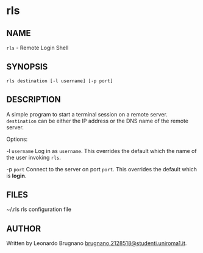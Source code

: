 # rls
## NAME
`rls` - Remote Login Shell

## SYNOPSIS
`rls destination [-l username] [-p port]`

## DESCRIPTION
A simple program to start a terminal session on a remote server. `destination` can be either the IP address or the DNS name of the remote server.

Options:

-l `username`    Log in as `username`. This overrides the default which the name of the user invoking `rls`.

-p `port`        Connect to the server on port `port`. This overrides the default which is **login**.

## FILES
~/.rls    rls configuration file

## AUTHOR
Written by Leonardo Brugnano <brugnano.2128518@studenti.uniroma1.it>.
